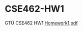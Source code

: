 # CSE462-HW1
GTÜ CSE462 HW1
[Homework1.pdf](https://github.com/tugceyavuz/CSE462-HW1/files/13549316/Homework1.pdf)
